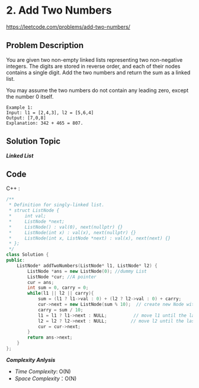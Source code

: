 # 2. Add Two Numbers

https://leetcode.com/problems/add-two-numbers/

## Problem Description

You are given two non-empty linked lists representing two non-negative integers. The digits are stored in reverse order, and each of their nodes contains a single digit. Add the two numbers and return the sum as a linked list.

You may assume the two numbers do not contain any leading zero, except the number 0 itself.
```
Example 1:
Input: l1 = [2,4,3], l2 = [5,6,4]
Output: [7,0,8]
Explanation: 342 + 465 = 807.
```

## Solution Topic
***Linked List***

## Code

C++ :

```cpp
/**
 * Definition for singly-linked list.
 * struct ListNode {
 *     int val;
 *     ListNode *next;
 *     ListNode() : val(0), next(nullptr) {}
 *     ListNode(int x) : val(x), next(nullptr) {}
 *     ListNode(int x, ListNode *next) : val(x), next(next) {}
 * };
 */
class Solution {
public:
    ListNode* addTwoNumbers(ListNode* l1, ListNode* l2) {
        ListNode *ans = new ListNode(0); //dummy List
        ListNode *cur; //A pointer
        cur = ans;
        int sum = 0, carry = 0;
        while(l1 || l2 || carry){
            sum = (l1 ? l1->val : 0) + (l2 ? l2->val : 0) + carry;
            cur->next = new ListNode(sum % 10);  // create new Node with the sum of (l1->val + l2->val)
            carry = sum / 10;
            l1 = l1 ? l1->next : NULL;          // move l1 until the last position
            l2 = l2 ? l2->next : NULL;         // move l2 until the last position
            cur = cur->next;
        }
        return ans->next;
    }
};
```

**_Complexity Anlysis_**

- _Time Complexity_: O(N)
- _Space Complexity_：O(N)
